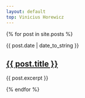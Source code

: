 ```yaml
---
layout: default
top: Vinicius Horewicz
---
```


{% for post in site.posts %}
<div class="section list">
  <div class="date">{{ post.date | date_to_string }}</div>
  <p class="line">
    <h2><a class="title" href="{{ post.url }}">{{ post.title }}</a></h2>
  </p>
  <p class="excerpt">{{ post.excerpt }}</p>
</div>
{% endfor %}
